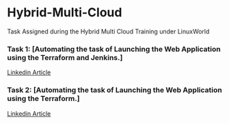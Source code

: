 # Hybrid-Multi-Cloud
Task Assigned during the Hybrid Multi Cloud Training under LinuxWorld 

### Task 1: [Automating the task of Launching the Web Application using the Terraform and Jenkins.]
[Linkedin Article](https://www.linkedin.com/pulse/automating-task-launching-web-application-using-jenkins-phatate/)

### Task 2: [Automating the task of Launching the Web Application using the Terraform.]
[Linkedin Article](https://www.linkedin.com/pulse/automating-task-launching-web-application-using-sarthak-phatate/)
